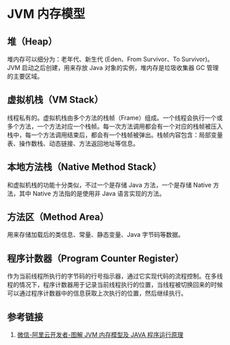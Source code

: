 # JVM 内存模型

## 堆（Heap）

堆内存可以细分为：老年代、新生代 (Eden、From Survivor、To Survivor)。JVM 启动之后创建，用来存放 Java 对象的实例，堆内存是垃圾收集器 GC 管理的主要区域。

## 虚拟机栈（VM Stack）

线程私有的。虚拟机栈由多个方法的栈帧（Frame）组成。一个线程会执行一个或多个方法，一个方法对应一个栈帧。每一次方法调用都会有一个对应的栈帧被压入栈中，每一个方法调用结束后，都会有一个栈帧被弹出。栈帧内容包含：局部变量表、操作数栈、动态链接、方法返回地址等信息。

## 本地方法栈（Native Method Stack）

和虚拟机栈的功能十分类似，不过一个是存储 Java 方法，一个是存储 Native 方法，其中 Native 方法指的是使用非 Java 语言实现的方法。

## 方法区（Method Area）

用来存储加载后的类信息、常量、静态变量、Java 字节码等数据。

## 程序计数器（Program Counter Register）

作为当前线程所执行的字节码的行号指示器，通过它实现代码的流程控制。在多线程的情况下，程序计数器用于记录当前线程执行的位置，当线程被切换回来的时候可以通过程序计数器中的信息获取上次执行的位置，然后继续执行。

## 参考链接
1. [微信-阿里云开发者-图解 JVM 内存模型及 JAVA 程序运行原理](https://mp.weixin.qq.com/s/lxdePdWP5UFzA06ceuVUfQ)